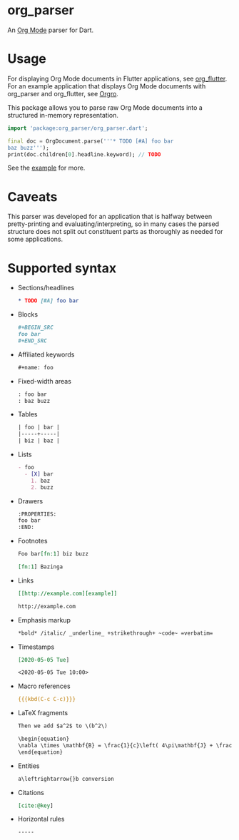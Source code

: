 # org_parser

An [Org Mode](https://orgmode.org/) parser for Dart.

# Usage

For displaying Org Mode documents in Flutter applications, see
[org_flutter](https://github.com/amake/org_flutter). For an example application
that displays Org Mode documents with org_parser and org_flutter, see
[Orgro](https://orgro.org).

This package allows you to parse raw Org Mode documents into a structured
in-memory representation.

```dart
import 'package:org_parser/org_parser.dart';

final doc = OrgDocument.parse('''* TODO [#A] foo bar
baz buzz''');
print(doc.children[0].headline.keyword); // TODO
```

See the [example](./example/example.dart) for more.

# Caveats

This parser was developed for an application that is halfway between
pretty-printing and evaluating/interpreting, so in many cases the parsed
structure does not split out constituent parts as thoroughly as needed for some
applications.

# Supported syntax

- Sections/headlines

    ```org
    * TODO [#A] foo bar
    ```
- Blocks

    ```org
    #+BEGIN_SRC
    foo bar
    #+END_SRC
    ```
- Affiliated keywords

    ```org
    #+name: foo
    ```
- Fixed-width areas

    ```org
    : foo bar
    : baz buzz
    ```
- Tables

    ```org
    | foo | bar |
    |-----+-----|
    | biz | baz |
    ```
- Lists

    ```org
    - foo
      - [X] bar
        1. baz
        2. buzz
    ```
- Drawers

    ```org
    :PROPERTIES:
    foo bar
    :END:
    ```
- Footnotes

    ```org
    Foo bar[fn:1] biz buzz

    [fn:1] Bazinga
    ```
- Links

    ```org
    [[http://example.com][example]]

    http://example.com
    ```
- Emphasis markup

    ```org
    *bold* /italic/ _underline_ +strikethrough+ ~code~ =verbatim=
    ```
- Timestamps

    ```org
    [2020-05-05 Tue]

    <2020-05-05 Tue 10:00>
    ```
- Macro references

    ```org
    {{{kbd(C-c C-c)}}}
    ```

- LaTeX fragments

    ```org
    Then we add $a^2$ to \(b^2\)
    ```

    ```org
    \begin{equation}
    \nabla \times \mathbf{B} = \frac{1}{c}\left( 4\pi\mathbf{J} + \frac{\partial \mathbf{E}}{\partial t}\right)
    \end{equation}
    ```

- Entities

    ```org
    a\leftrightarrow{}b conversion
    ```

- Citations

    ```org
    [cite:@key]
    ```

- Horizontal rules

    ```org
    -----
    ```
